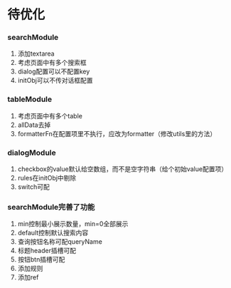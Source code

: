 # 待优化

### searchModule
1. 添加textarea
2. 考虑页面中有多个搜索框
3. dialog配置可以不配置key
5. initObj可以不传对话框配置

### tableModule
1. 考虑页面中有多个table
3. allData去掉
4. formatterFn在配置项里不执行，应改为formatter（修改utils里的方法）

### dialogModule
1. checkbox的value默认给空数组，而不是空字符串（给个初始value配置项）
2. rules在initObj中剔除
3. switch可配

### searchModule完善了功能
1. min控制最小展示数量，min=0全部展示
2. default控制默认搜索内容
3. 查询按钮名称可配queryName
4. 标题header插槽可配
5. 按钮btn插槽可配
6. 添加规则
7. 添加ref